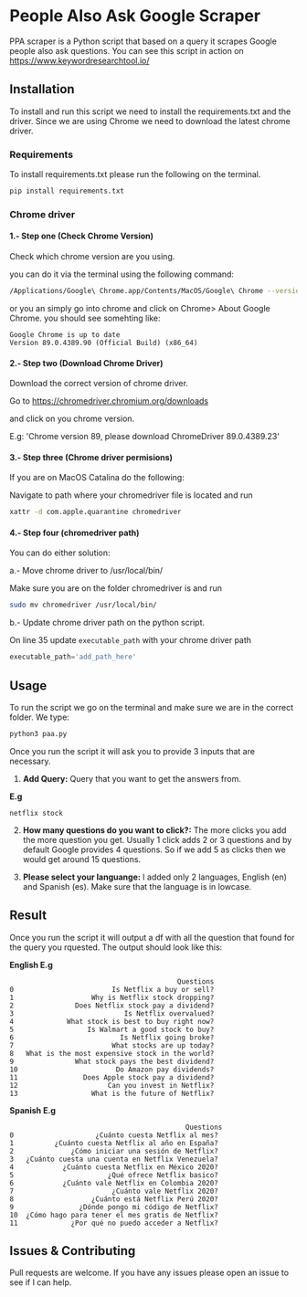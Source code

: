
# People Also Ask Google Scraper

PPA scraper is a Python script that based on a query it scrapes Google people also ask questions. 
You can see this script in action on https://www.keywordresearchtool.io/


## Installation

To install and run this script we need to install the requirements.txt and the driver. Since we are using Chrome we need to download the latest chrome driver.


### Requirements

To install requirements.txt please run the following on the terminal.

```bash
pip install requirements.txt
```

### Chrome driver

#### 1.- Step one (Check Chrome Version)

Check which chrome version are you using.

you can do it via the terminal using the following command:

```bash
/Applications/Google\ Chrome.app/Contents/MacOS/Google\ Chrome --version
```

or you an simply go into chrome and click on Chrome> About Google Chrome. you should see somehting like:

```
Google Chrome is up to date
Version 89.0.4389.90 (Official Build) (x86_64)
```

#### 2.- Step two (Download Chrome Driver)

Download the correct version of chrome driver.

Go to https://chromedriver.chromium.org/downloads

and click on you chrome version.

E.g: 'Chrome version 89, please download ChromeDriver 89.0.4389.23'


#### 3.- Step three (Chrome driver permisions)

If you are on MacOS Catalina do the following:

Navigate to path where your chromedriver file is located and run 

```bash
xattr -d com.apple.quarantine chromedriver

```

#### 4.- Step four (chromedriver path)

You can do either solution:

a.- Move chrome driver to /usr/local/bin/ 

Make sure you are on the folder chromedriver is and run

```bash
sudo mv chromedriver /usr/local/bin/
```

b.- Update chrome driver path on the python script.

On line 35 update `executable_path` with your chrome driver path

```python
executable_path='add_path_here'
```


## Usage
 
To run the script we go on the terminal and make sure we are in the correct folder. We type:


```bash
python3 paa.py
```

Once you run the script it will ask you to provide 3 inputs that are necessary.

1. **Add Query:** Query that you want to get the answers from.

**E.g**

```
netflix stock
```

2. **How many questions do you want to click?:** The more clicks you add the more question you get. Usually 1 click adds 2 or 3 questions and by default Google provides 4 questions. So if we add 5 as clicks then we would get around 15 questions.

3. **Please select your languange:** I added only 2 languages, English (en) and Spanish (es). Make sure that the language is in lowcase.

## Result

Once you run the script it will output a df with all the question that found for the query you rquested. The output should look like this:

**English E.g** 
```
                                         Questions
0                        Is Netflix a buy or sell?
1                   Why is Netflix stock dropping?
2               Does Netflix stock pay a dividend?
3                           Is Netflix overvalued?
4             What stock is best to buy right now?
5                  Is Walmart a good stock to buy?
6                          Is Netflix going broke?
7                        What stocks are up today?
8   What is the most expensive stock in the world?
9               What stock pays the best dividend?
10                        Do Amazon pay dividends?
11                Does Apple stock pay a dividend?
12                      Can you invest in Netflix?
13                  What is the future of Netflix?
```

**Spanish E.g** 
```
                                           Questions
0                    ¿Cuánto cuesta Netflix al mes?
1          ¿Cuánto cuesta Netflix al año en España?
2              ¿Cómo iniciar una sesión de Netflix?
3   ¿Cuánto cuesta una cuenta en Netflix Venezuela?
4            ¿Cuánto cuesta Netflix en México 2020?
5                       ¿Qué ofrece Netflix basico?
6            ¿Cuánto vale Netflix en Colombia 2020?
7                        ¿Cuánto vale Netflix 2020?
8                   ¿Cuánto está Netflix Perú 2020?
9                ¿Dónde pongo mi código de Netflix?
10  ¿Cómo hago para tener el mes gratis de Netflix?
11             ¿Por qué no puedo acceder a Netflix?
```


## Issues & Contributing
Pull requests are welcome. If you have any issues please open an issue to see if I can help.

